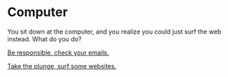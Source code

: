 # Computer
You sit down at the computer, and you realize you could just surf the web instead.  What do you do?

[Be responsible, check your emails.](virus.md)

[Take the plunge, surf some websites.](virus.md)